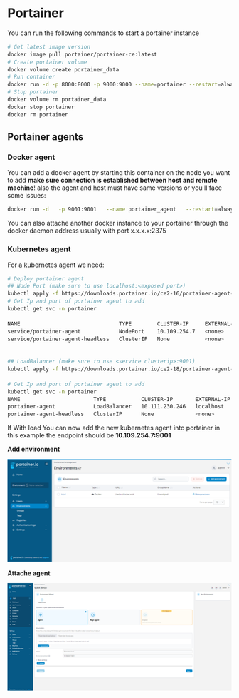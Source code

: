 # Portainer
You can run the following commands to start a portainer instance
```sh
# Get latest image version
docker image pull portainer/portainer-ce:latest
# Create portainer volume
docker volume create portainer_data
# Run container
docker run -d -p 8000:8000 -p 9000:9000 --name=portainer --restart=always -v /var/run/docker.sock:/var/run/docker.sock -v portainer_data:/data portainer/portainer-ce:latest -H unix:///var/run/docker.sock --admin-password="adminadmin123"
# Stop portainer
docker volume rm portainer_data
docker stop portainer
docker rm portainer
```

## Portainer agents
### Docker agent
You can add a docker agent by starting this container on the node you want to add **make sure connection is established between host and remote machine**! also the agent and host must have same versions or you ll face some issues:
```sh
docker run -d   -p 9001:9001   --name portainer_agent   --restart=always   -v /var/run/docker.sock:/var/run/docker.sock   -v /var/lib/docker/volumes:/var/lib/docker/volumes   portainer/agent:2.16.0
```

You can also attache another docker instance to your portainer through the docker daemon address usually with port x.x.x.x:2375
### Kubernetes agent
For a kubernetes agent we need:
```sh
# Deploy portainer agent
## Node Port (make sure to use localhost:<exposed port>)
kubectl apply -f https://downloads.portainer.io/ce2-16/portainer-agent-k8s-nodeport.yaml
# Get Ip and port of portainer agent to add
kubectl get svc -n portainer

NAME                               TYPE        CLUSTER-IP     EXTERNAL-IP   PORT(S)          AGE
service/portainer-agent            NodePort    10.109.254.7   <none>        9001:30778/TCP   67m
service/portainer-agent-headless   ClusterIP   None           <none>        <none>           67m


## LoadBalancer (make sure to use <service clusterip>:9001)
kubectl apply -f https://downloads.portainer.io/ce2-18/portainer-agent-k8s-lb.yaml

# Get Ip and port of portainer agent to add
kubectl get svc -n portainer
NAME                       TYPE           CLUSTER-IP       EXTERNAL-IP   PORT(S)          AGE
portainer-agent            LoadBalancer   10.111.230.246   localhost     9001:30778/TCP   6m26s
portainer-agent-headless   ClusterIP      None             <none>        <none>           6m26s
```
If With load 
You can now add the new kubernetes agent into portainer in this example the endpoint should be **10.109.254.7:9001**

**Add environment**

<img src="../../.github/images/portainer/add-env.png">

**Attache agent**

<img src="../../.github/images/portainer/attache-cluster.png">
